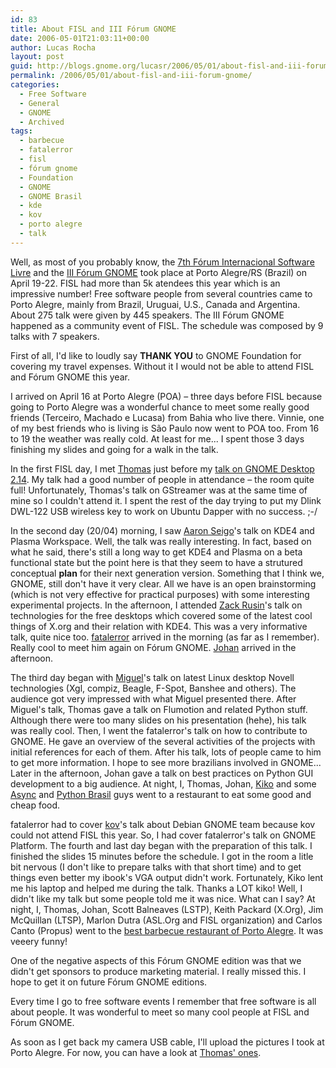 ```yaml
---
id: 83
title: About FISL and III Fórum GNOME
date: 2006-05-01T21:03:11+00:00
author: Lucas Rocha
layout: post
guid: http://blogs.gnome.org/lucasr/2006/05/01/about-fisl-and-iii-forum-gnome/
permalink: /2006/05/01/about-fisl-and-iii-forum-gnome/
categories:
  - Free Software
  - General
  - GNOME
  - Archived
tags:
  - barbecue
  - fatalerror
  - fisl
  - fórum gnome
  - Foundation
  - GNOME
  - GNOME Brasil
  - kde
  - kov
  - porto alegre
  - talk
---
```

Well, as most of you probably know, the [7th Fórum Internacional Software
Livre](http://fisl.softwarelivre.org) and the [III Fórum
GNOME](http://forum.gnome.org/index-en.html) took place at Porto Alegre/RS
(Brazil) on April 19-22. FISL had more than 5k atendees this year which is an
impressive number! Free software people from several countries came to Porto
Alegre, mainly from Brazil, Uruguai, U.S., Canada and Argentina. About 275 talk
were given by 445 speakers. The III Fórum GNOME happened as a community event
of FISL. The schedule was composed by 9 talks with 7 speakers.

First of all, I'd like to loudly say **THANK YOU** to GNOME Foundation for
covering my travel expenses. Without it I would not be able to attend FISL and
Fórum GNOME this year.

I arrived on April 16 at Porto Alegre (POA) &#8211; three days before FISL
because going to Porto Alegre was a wonderful chance to meet some really good
friends (Terceiro, Machado e Lucasa) from Bahia who live there. Vinnie, one of
my best friends who is living is São Paulo now went to POA too. From 16 to 19
the weather was really cold. At least for me... I spent those 3 days
finishing my slides and going for a walk in the talk.

In the first FISL day, I met [Thomas](http://thomas.apestaart.org/) just before
my [talk on GNOME Desktop
2.14](http://www.gnome.org/~lucasr/files/gnome-2.14.odp). My talk had a good
number of people in attendance &#8211; the room quite full! Unfortunately,
Thomas's talk on GStreamer was at the same time of mine so I couldn't
attend it. I spent the rest of the day trying to put my Dlink DWL-122
USB wireless key to work on Ubuntu Dapper with no success. ;-/

In the second day (20/04) morning, I saw [Aaron
Seigo](http://aseigo.blogspot.com/)'s talk on KDE4 and Plasma Workspace.
Well, the talk was really interesting. In fact, based on what he said, there's
still a long way to get KDE4 and Plasma on a beta functional state but the
point here is that they seem to have a strutured conceptual **plan** for their
next generation version. Something that I think we, GNOME, still don't have it
very clear. All we have is an open brainstorming (which is not very effective
for practical purposes) with some interesting experimental projects. In
the afternoon, I attended [Zack
Rusin](http://www.kdedevelopers.org/blog/14)'s talk on technologies for
the free desktops which covered some of the latest cool things of X.org and
their relation with KDE4. This was a very informative talk, quite nice too.
[fatalerror](http://live.gnome.org/GuilhermePastore) arrived in the morning (as
far as I remember). Really cool to meet him again on Fórum GNOME.
[Johan](http://www.async.com.br/~jdahlin/) arrived in the afternoon.

The third day began with [Miguel](http://tirania.org/)'s talk on latest
Linux desktop Novell technologies (Xgl, compiz, Beagle, F-Spot, Banshee and
others). The audience got very impressed with what Miguel presented
there. After Miguel's talk, Thomas gave a talk on Flumotion and related Python
stuff. Although there were too many slides on his presentation (hehe), his talk
was really cool. Then, I went the fatalerror's talk on how to contribute to
GNOME. He gave an overview of the several activities of the projects with
initial references for each of them. After his talk, lots of people came to him
to get more information. I hope to see more brazilians involved in GNOME...
Later in the afternoon, Johan gave a talk on best practices on Python GUI
development to a big audience. At night, I, Thomas, Johan,
[Kiko](http://www.async.com.br/~kiko/) and some
[Async](http://www.async.com.br/) and [Python
Brasil](http://www.pythonbrasil.com.br) guys went to a restaurant
to eat some good and cheap food.

fatalerror had to cover [kov](http://live.gnome.org/GustavoNoronha)'s
talk about Debian GNOME team because kov could not attend FISL this year. So, I
had cover fatalerror's talk on GNOME Platform. The fourth and last day began
with the preparation of this talk. I finished the slides 15 minutes before the
schedule. I got in the room a litle bit nervous (I don't like to prepare talks
with that short time) and to get things even better my ibook's VGA
output didn't work. Fortunately, Kiko lent me his laptop and helped me during
the talk. Thanks a LOT kiko! Well, I didn't like my talk but some people told
me it was nice. What can I say? At night, I, Thomas, Johan, Scott Balneaves
(LSTP), Keith Packard (X.Org), Jim McQuillan (LTSP), Marlon Dutra (ASL.Org and
FISL organization) and Carlos Canto (Propus) went to the [best barbecue
restaurant of Porto Alegre](http://www.fogodechao.com/). It was veeery funny!

One of the negative aspects of this Fórum GNOME edition was that we didn't get
sponsors to produce marketing material. I really missed this. I hope to get it
on future Fórum GNOME editions.

Every time I go to free software events I remember that free software is all
about people. It was wonderful to meet so many cool people at FISL and Fórum
GNOME.

As soon as I get back my camera USB cable, I'll upload the pictures I took at
Porto Alegre. For now, you can have a look at [Thomas'
ones](http://thomas.apestaart.org/gallery/main.php?g2_itemId=14445).
